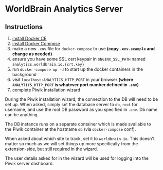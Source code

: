 # WorldBrain Analytics Server

## Instructions

1. [install Docker CE](https://www.docker.com/community-edition#/download)
2. [install Docker Compose](https://docs.docker.com/compose/install/)
3. make a new `.env` file for `docker-compose` to use __(copy `.env.example` and change as needed)__
4. ensure you have some SSL cert keypair in `$NGINX_SSL_PATH` named `analytics.worldbrain.io.{crt,key}`
5. run `docker-compose up -d` to start up the docker containers in the background
6. visit `localhost:ANALYTICS_HTTP_PORT` in your browser __(where `ANALYTICS_HTTP_PORT` is whatever port number defined in `.env`)__
7. complete Piwik installation wizard

During the Piwik installation wizard, the connection to the DB will need to be set up. When asked, simply set the database server to `db`, `root` for username, and use the root DB password as you specified in `.env`. Db name can be anything.

The DB instance runs on a separate container which is made available to the Piwik container at the hostname `db` (via `docker-compose` conf).

When asked about which site to track, set it  to `worldbrain.io`. This doesn't matter so much as we will set things up more specifically from the extension-side, but still required in the wizard.

The user details asked for in the wizard will be used for logging into the Piwik server dashboard.
